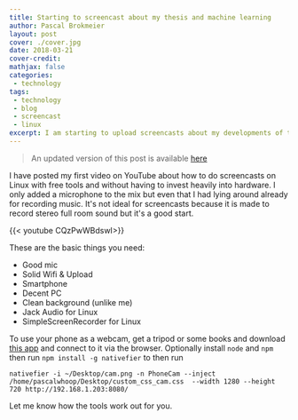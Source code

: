 ```yaml
---
title: Starting to screencast about my thesis and machine learning
author: Pascal Brokmeier
layout: post
cover: ./cover.jpg
date: 2018-03-21
cover-credit: 
mathjax: false
categories:
 - technology
tags: 
 - technology
 - blog
 - screencast
 - linux
excerpt: I am starting to upload screencasts about my developments of the agent for my thesis. This is the initial video
---
```


> An updated version of this post is available [here](/technology/2018/04/15/Turning_your_Linux_computer_into_a_screencast_station_for_pareto_principle_level_professionality.html)

I have posted my first video on YouTube about how to do screencasts on Linux with free tools and without having to
invest heavily into hardware. I only added a microphone to the mix but even that I had lying around already for
recording music. It's not ideal for screencasts because it is made to record stereo full room sound but it's a good
start. 

{{< youtube CQzPwWBdswI>}}

These are the basic things you need:

- Good mic
- Solid Wifi & Upload
- Smartphone
- Decent PC
- Clean background (unlike me)
- Jack Audio for Linux
- SimpleScreenRecorder for Linux


To use your phone as a webcam, get a tripod or some books and download 
[this app](https://play.google.com/store/apps/details?id=ronakpatel1311.camerastreamer) and connect to it via the
browser. Optionally install `node` and `npm` then run `npm install -g nativefier` to then run 

```
nativefier -i ~/Desktop/cam.png -n PhoneCam --inject /home/pascalwhoop/Desktop/custom_css_cam.css  --width 1280 --height
720 http://192.168.1.203:8080/
```

Let me know how the tools work out for you. 
